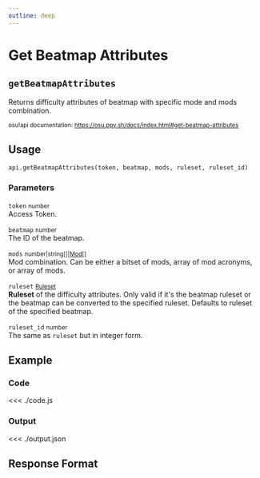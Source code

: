 ```yaml
---
outline: deep
---
```


# Get Beatmap Attributes <Badge type="tip" text="POST"/>

## `getBeatmapAttributes`

Returns difficulty attributes of beatmap with specific mode and mods combination.

<small>osu!api documentation: https://osu.ppy.sh/docs/index.html#get-beatmap-attributes</small>

## Usage

`api.getBeatmapAttributes(token, beatmap, mods, ruleset, ruleset_id)`

### Parameters

`token` <small>number</small><br>
Access Token.

`beatmap` <small>number</small><br>
The ID of the beatmap.

`mods` <small>number|string[]|[Mod](../../types/mod)[]</small> <Badge type="tip" text="optional" /><br>
Mod combination. Can be either a bitset of mods, array of mod acronyms, or array of mods.

`ruleset` <small>[Ruleset](../../types/ruleset)</small> <Badge type="tip" text="optional" /><br>
**Ruleset** of the difficulty attributes. Only valid if it's the beatmap ruleset or the beatmap can be converted to the specified ruleset. Defaults to ruleset of the specified beatmap.

`ruleset_id` <small>number</small> <Badge type="tip" text="optional" /><br>
The same as `ruleset` but in integer form.

## Example

### Code
<<< ./code.js

### Output
<<< ./output.json

## Response Format

<!--@include: ./response.md-->
